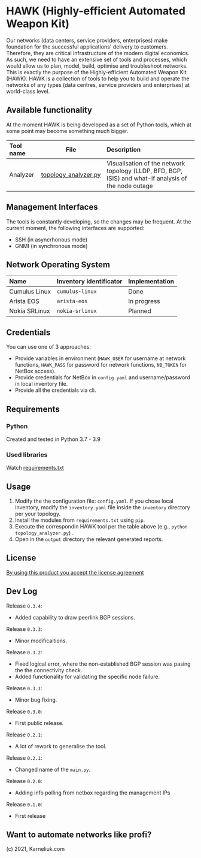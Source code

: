 # HAWK (Highly-efficient Automated Weapon Kit)
Our networks (data centers, service providers, enterprises) make foundation for the successful applications' delivery to customers. Therefore, they are critical infrastructure of the modern digital economics. As such, we need to have an extensive set of tools and processes, which would allow us to plan, model, build, optimise and troubleshoot networks.
This is exactly the purpose of the Highly-efficient Automated Weapon Kit (HAWK). HAWK is a collection of tools to help you to build and operate the networks of any types (data centres, service providers and enterprises) at world-class level.

## Available functionality
At the moment HAWK is being developed as a set of Python tools, which at some point may become something much bigger.

| Tool name | File | Description |
| :--- | :---: | :--- |
| Analyzer | [topology_analyzer.py](topology_analyzer.py) | Visualisation of the network topology (LLDP, BFD, BGP, ISIS) and what-if analysis of the node outage |

## Management Interfaces
The tools is constantly developing, so the changes may be frequent. At the current moment, the following interfaces are supported:
- SSH (in asyncrhonous mode)
- GNMI (in synchronous mode)

## Network Operating System
| Name | Inventory identificator | Implementation |
| :--- | :--- | :--- |
| Cumulus Linux | `cumulus-linux` | Done |
| Arista EOS | `arista-eos` | In progress |
| Nokia SRLinux | `nokia-srlinux` | Planned |

## Credentials
You can use one of 3 approaches:
- Provide variables in environment (`HAWK_USER` for username at network functions, `HAWK_PASS` for password for network functions, `NB_TOKEN` for NetBox access).
- Provide credentials for NetBox in `config.yaml` and username/password in local inventory file.
- Provide all the credentials via cli.

## Requirements
### Python
Created and tested in Python 3.7 - 3.9

### Used libraries
Watch [requirements.txt](requirements.txt)

## Usage
1. Modify the the configuration file: `config.yaml`. If you chose local inventory, modify the `inventory.yaml` file inside the `inventory` directory per your topology.
2. Install the modules from `requirements.txt` using `pip`.
3. Execute the correspondin HAWK tool per the table above (e.g., `python topology_analyzer.py`) .
4. Open in the `output` directory the relevant generated reports.

## License
[By using this product you accept the license agreement](LICENSE)

## Dev Log
Release `0.3.4`:
- Added capability to draw peerlink BGP sessions.

Release `0.3.3`:
- Minor modificaitions.

Release `0.3.2`:
- Fixed logical error, where the non-established BGP session was pasing the the connectivity check.
- Added functionality for validating the specific node failure.

Release `0.3.1`:
- Minor bug fixing.

Release `0.3.0`:
- First public release.

Release `0.2.1`:
- A lot of rework to generalise the tool.

Release `0.2.1`:
- Changed name of the `main.py`.

Release `0.2.0`:
- Adding info polling from netbox regarding the management IPs

Release `0.1.0`:
- First release

## Want to automate networks like profi?

(c) 2021, Karneliuk.com